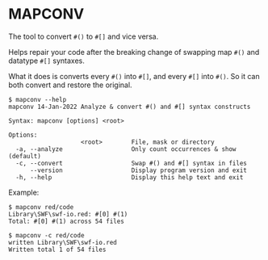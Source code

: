 # MAPCONV

The tool to convert `#()` to `#[]` and vice versa.

Helps repair your code after the breaking change of swapping map `#()` and datatype `#[]` syntaxes.

What it does is converts every `#()` into `#[]`, and every `#[]` into `#()`. So it can both convert and restore the original.

```
$ mapconv --help
mapconv 14-Jan-2022 Analyze & convert #() and #[] syntax constructs

Syntax: mapconv [options] <root>

Options:
                    <root>        File, mask or directory
  -a, --analyze                   Only count occurrences & show (default)
  -c, --convert                   Swap #() and #[] syntax in files
      --version                   Display program version and exit
  -h, --help                      Display this help text and exit
```

Example:
```
$ mapconv red/code
Library\SWF\swf-io.red: #[0] #(1)
Total: #[0] #(1) across 54 files 

$ mapconv -c red/code
written Library\SWF\swf-io.red
Written total 1 of 54 files
```